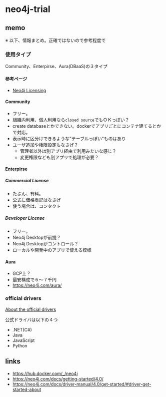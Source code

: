 # neo4j-trial

## memo
※ 以下、情報まとめ。正確ではないので参考程度で

### 使用タイプ
Community、Enterpirse、Aura(DBaaS)の３タイプ

#### 参考ページ
* [Neo4j Licensing](https://neo4j.com/licensing/)

#### Community
* フリー。
* 組織内利用、個人利用なら`closed source`でもＯＫっぽい？
* create databaseとかできない。dockerでアプリごとにコンテナ建てるとかで対応。
* 表示時に区分けできるような"テーブルっぽい"ものはあり
* ユーザ追加や権限設定もなさげ？
    * 管理者以外は別アプリ経由で利用みたいな感じ？
    * 変更権限なども別アプリで処理が必要？

#### Enterpirse
##### Commercial License
* たぶん、有料。
* 公式に価格表記はなさげ
* 使う場合は、コンタクト

##### Developer License
* フリー。
* Neo4j Desktopが前提？
* Neo4j Desktopがコントロール？
* ローカルや開発中のアプリで使える模様

#### Aura
* GCP上？
* 最安構成で６～７千円
* https://neo4j.com/aura/

### official drivers
[About the official drivers ](https://neo4j.com/aura/?ref=subscription)

公式ドライバは以下の４つ
* .NET(C#)
* Java
* JavaScript
* Python

## links
- https://hub.docker.com/_/neo4j
- https://neo4j.com/docs/getting-started/4.0/
- https://neo4j.com/docs/driver-manual/4.0/get-started/#driver-get-started-about
